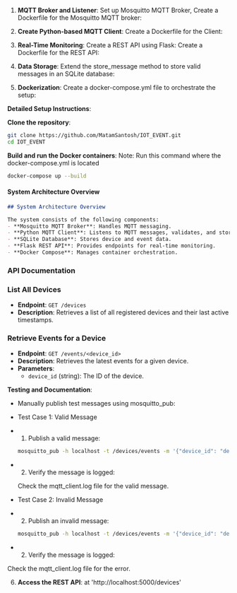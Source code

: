 1. **MQTT Broker and Listener**:
Set up Mosquitto MQTT Broker,
Create a Dockerfile for the Mosquitto MQTT broker:

2. **Create Python-based MQTT Client**:
Create a Dockerfile for the Client:

3. **Real-Time Monitoring**:
Create a REST API using Flask:
Create a Dockerfile for the REST API:

4. **Data Storage**:
Extend the store_message method to store valid messages in an SQLite database:
		
5.  **Dockerization**:
Create a docker-compose.yml file to orchestrate the setup:


**Detailed Setup Instructions**:

**Clone the repository**:
   ```bash
   git clone https://github.com/MatamSantosh/IOT_EVENT.git
   cd IOT_EVENT
   ```
	  
**Build and run the Docker containers**:
Note: Run this command where the docker-compose.yml is located
 ```bash
docker-compose up --build
 ```

#### System Architecture Overview
```markdown
## System Architecture Overview

The system consists of the following components:
- **Mosquitto MQTT Broker**: Handles MQTT messaging.
- **Python MQTT Client**: Listens to MQTT messages, validates, and stores them.
- **SQLite Database**: Stores device and event data.
- **Flask REST API**: Provides endpoints for real-time monitoring.
- **Docker Compose**: Manages container orchestration.
```

### API Documentation

### List All Devices
- **Endpoint**: `GET /devices`
- **Description**: Retrieves a list of all registered devices and their last active timestamps.

### Retrieve Events for a Device
- **Endpoint**: `GET /events/<device_id>`
- **Description**: Retrieves the latest events for a given device.
- **Parameters**:
  - `device_id` (string): The ID of the device.



**Testing and Documentation**:
- Manually publish test messages using mosquitto_pub:
- Test Case 1: Valid Message
- 1. Publish a valid message:
   
   ```bash
   mosquitto_pub -h localhost -t /devices/events -m '{"device_id": "device1", "sensor_type": "temperature", "sensor_value": 23.5, "timestamp": "2025-03-28T12:00:00Z"}'
   ```
- 2. Verify the message is logged:

  Check the mqtt_client.log file for the valid message.
  
- Test Case 2: Invalid Message
- 2. Publish an invalid message:

   ```bash
   mosquitto_pub -h localhost -t /devices/events -m '{"device_id": "device1", "sensor_type": "temperature"}'

   ```
- 2. Verify the message is logged:

Check the mqtt_client.log file for the error.


6. **Access the REST API**: at 'http://localhost:5000/devices'



